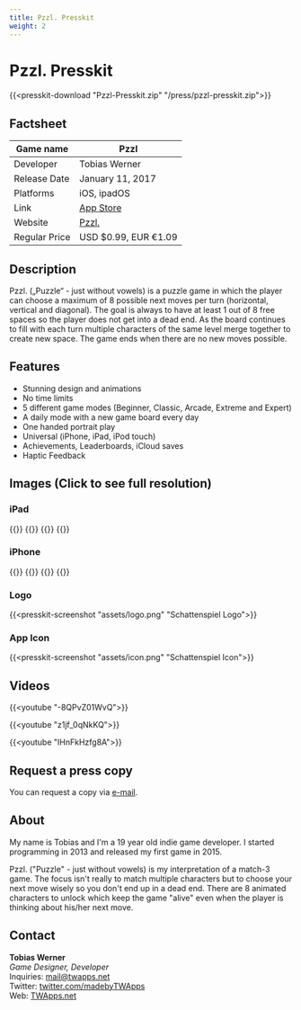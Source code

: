 ```yaml
---
title: Pzzl. Presskit
weight: 2
---
```


# Pzzl. Presskit

{{<presskit-download "Pzzl-Presskit.zip" "/press/pzzl-presskit.zip">}}

## Factsheet

| Game name    | Pzzl |
| -------- | ------- |
| Developer  | Tobias Werner    |
| Release Date | January 11, 2017     |
| Platforms    | iOS, ipadOS    |
| Link | [App Store](https://itunes.apple.com/us/app/pzzl./id1042403293) |
| Website | [Pzzl.](https://www.twapps.net/game/pzzl/) |
| Regular Price | USD $0.99, EUR €1.09 |

## Description

Pzzl. („Puzzle“ - just without vowels) is a puzzle game in which the player can choose a maximum of 8 possible next moves per turn (horizontal, vertical and diagonal). The goal is always to have at least 1 out of 8 free spaces so the player does not get into a dead end. As the board continues to fill with each turn multiple characters of the same level merge together to create new space. The game ends when there are no new moves possible.

## Features

- Stunning design and animations
- No time limits
- 5 different game modes (Beginner, Classic, Arcade, Extreme and Expert)
- A daily mode with a new game board every day
- One handed portrait play
- Universal (iPhone, iPad, iPod touch)
- Achievements, Leaderboards, iCloud saves
- Haptic Feedback


## Images (Click to see full resolution)

### iPad

<div class="row">
{{<presskit-screenshot "assets/ipad_1.png" "iPad Screenshot 1">}}
{{<presskit-screenshot "assets/ipad_2.png" "iPad Screenshot 2">}}
{{<presskit-screenshot "assets/ipad_3.png" "iPad Screenshot 3">}}
{{<presskit-screenshot "assets/ipad_4.png" "iPad Screenshot 4">}}
</div>

### iPhone

<div class="row">
{{<presskit-screenshot "assets/iphone_1.png" "iPhone Screenshot 1">}}
{{<presskit-screenshot "assets/iphone_2.png" "iPhone Screenshot 2">}}
{{<presskit-screenshot "assets/iphone_3.png" "iPhone Screenshot 3">}}
{{<presskit-screenshot "assets/iphone_4.png" "iPhone Screenshot 4">}}
</div>

### Logo

{{<presskit-screenshot "assets/logo.png" "Schattenspiel Logo">}}

### App Icon

{{<presskit-screenshot "assets/icon.png" "Schattenspiel Icon">}}

## Videos

{{<youtube "-8QPvZ01WvQ">}}

{{<youtube "z1jf_0qNkKQ">}}

{{<youtube "IHnFkHzfg8A">}}

## Request a press copy

You can request a copy via [e-mail](mailto:mail@twapps.net).

## About

My name is Tobias and I'm a 19 year old indie game developer. I started programming in 2013 and released my first game in 2015.

Pzzl. ("Puzzle" - just without vowels) is my interpretation of a match-3 game. The focus isn't really to match multiple characters but to choose your next move wisely so you don't end up in a dead end. There are 8 animated characters to unlock which keep the game "alive" even when the player is thinking about his/her next move.

## Contact

**Tobias Werner**  
*Game Designer, Developer*  
Inquiries: [mail@twapps.net](mailto:mail@twapps.net)  
Twitter: [twitter.com/madebyTWApps](https://twitter.com/madebyTWApps)  
Web: [TWApps.net](https://www.twapps.net/)
